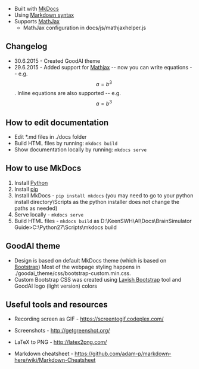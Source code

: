 * Built with [MkDocs](http://www.mkdocs.org/)
* Using [Markdown syntax](http://daringfireball.net/projects/markdown/syntax)
* Supports [MathJax](https://www.mathjax.org/)
	* MathJax configuration in docs/js/mathjaxhelper.js

Changelog
---------
* 30.6.2015 - Created GoodAI theme
* 29.6.2015 - Added support for [Mathjax](https://www.mathjax.org/) -- now you can write equations -- e.g. $$ a = b^3 $$. Inline equations are also supported -- e.g. $$ a = b^3 $$

How to edit documentation
-------------------------
* Edit *.md files in ./docs folder
* Build HTML files by running: `mkdocs build`
* Show documentation locally by running: `mkdocs serve`

How to use MkDocs
-----------------
1. Install [Python](https://www.python.org/downloads/)
2. Install [pip](http://pip.readthedocs.org/en/latest/installing.html)
3. Install MkDocs - `pip install mkdocs` (you may need to go to your python install directory\Scripts as the python installer does not change the paths as needed)
4. Serve locally - `mkdocs serve`
5. Build HTML files - `mkdocs build` as D:\KeenSWH\AI\Docs\BrainSimulator Guide>C:\Python27\Scripts\mkdocs build

GoodAI theme
------------
* Design is based on default MkDocs theme (which is based on [Bootstrap](http://getbootstrap.com/))
Most of the webpage styling happens in ./goodai_theme/css/bootstrap-custom.min.css.
* Custom Bootstrap CSS was created using [Lavish Bootstrap](http://www.lavishbootstrap.com/) tool and GoodAI logo (light version) colors

Useful tools and resources
------------
* Recording screen as GIF - https://screentogif.codeplex.com/
* Screenshots - http://getgreenshot.org/
* LaTeX to PNG - http://latex2png.com/

* Markdown cheatsheet - https://github.com/adam-p/markdown-here/wiki/Markdown-Cheatsheet

